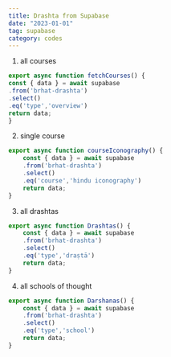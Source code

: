 ```yaml
---
title: Drashta from Supabase
date: "2023-01-01"
tag: supabase
category: codes
---
```


1. all courses
```js
export async function fetchCourses() {  
const { data } = await supabase  
.from('brhat-drashta')   
.select()   
.eq('type','overview')   
return data;  
}  
```

2. single course
```js
export async function courseIconography() {
	const { data } = await supabase
	.from('brhat-drashta')
	.select()
	.eq('course','hindu iconography')
	return data;
}
```

3. all drashtas
```js
export async function Drashtas() {
	const { data } = await supabase
	.from('brhat-drashta')
	.select()
	.eq('type','draṣtā')
	return data;
}
```

4. all schools of thought
```js
export async function Darshanas() {
	const { data } = await supabase
	.from('brhat-drashta')
	.select()
	.eq('type','school')
	return data;
}
```